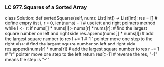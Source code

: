 ### LC 977. Squares of a Sorted Array

class Solution:
def sortedSquares(self, nums: List[int]) -> List[int]:
    res = []                                            # define empty list
    l, r = 0, len(nums) - 1                             # use left and right pointers method
    while l <= r:
        if nums[l] * nums[l] > nums[r] * nums[r]:       # find the largest square number on left and right side
            res.append(nums[l] * nums[l])               # add the largest square number to res
            l += 1                                      # "l" pointer move one step to the right
        else:                                           # find the largest square number on left and right side
            res.append(nums[r] * nums[r])               # add the largest square number to res
            r -= 1                                      # "r" pointer move one step to the left
    return res[::-1]                                    # reverse the res, "-1" means the step is "-1"